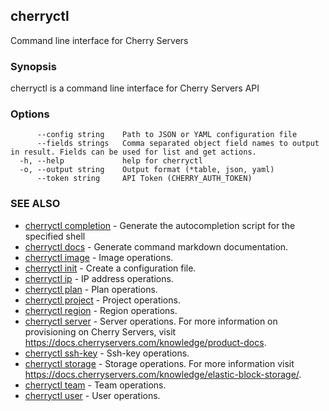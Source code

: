 ## cherryctl

Command line interface for Cherry Servers

### Synopsis

cherryctl is a command line interface for Cherry Servers API

### Options

```
      --config string    Path to JSON or YAML configuration file
      --fields strings   Comma separated object field names to output in result. Fields can be used for list and get actions.
  -h, --help             help for cherryctl
  -o, --output string    Output format (*table, json, yaml)
      --token string     API Token (CHERRY_AUTH_TOKEN)
```

### SEE ALSO

* [cherryctl completion](cherryctl_completion.md)	 - Generate the autocompletion script for the specified shell
* [cherryctl docs](cherryctl_docs.md)	 - Generate command markdown documentation.
* [cherryctl image](cherryctl_image.md)	 - Image operations.
* [cherryctl init](cherryctl_init.md)	 - Create a configuration file.
* [cherryctl ip](cherryctl_ip.md)	 - IP address operations.
* [cherryctl plan](cherryctl_plan.md)	 - Plan operations.
* [cherryctl project](cherryctl_project.md)	 - Project operations.
* [cherryctl region](cherryctl_region.md)	 - Region operations.
* [cherryctl server](cherryctl_server.md)	 - Server operations. For more information on provisioning on Cherry Servers, visit https://docs.cherryservers.com/knowledge/product-docs.
* [cherryctl ssh-key](cherryctl_ssh-key.md)	 - Ssh-key operations.
* [cherryctl storage](cherryctl_storage.md)	 - Storage operations. For more information visit https://docs.cherryservers.com/knowledge/elastic-block-storage/.
* [cherryctl team](cherryctl_team.md)	 - Team operations.
* [cherryctl user](cherryctl_user.md)	 - User operations.

